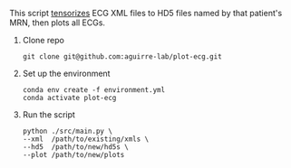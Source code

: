 This script [tensorizes](https://github.com/aguirre-lab/ml4c3/wiki/Tensorization) ECG XML files to HD5 files named by that patient's MRN, then plots all ECGs.

1. Clone repo
    ```
    git clone git@github.com:aguirre-lab/plot-ecg.git
    ```

1. Set up the environment
    ```
    conda env create -f environment.yml
    conda activate plot-ecg
    ```

1. Run the script
    ```
    python ./src/main.py \
    --xml  /path/to/existing/xmls \
    --hd5  /path/to/new/hd5s \
    --plot /path/to/new/plots
    ```
